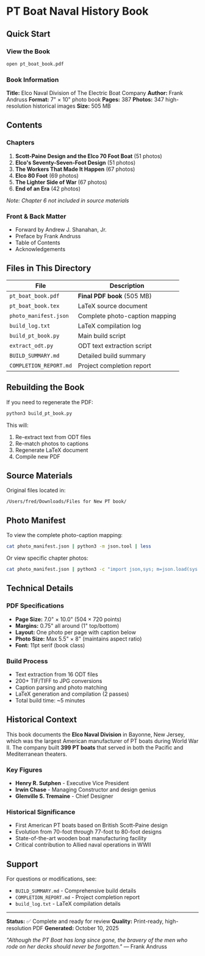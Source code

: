 # PT Boat Naval History Book

## Quick Start

### View the Book
```bash
open pt_boat_book.pdf
```

### Book Information

**Title:** Elco Naval Division of The Electric Boat Company
**Author:** Frank Andruss
**Format:** 7" × 10" photo book
**Pages:** 387
**Photos:** 347 high-resolution historical images
**Size:** 505 MB

## Contents

### Chapters
1. **Scott-Paine Design and the Elco 70 Foot Boat** (51 photos)
2. **Elco's Seventy-Seven-Foot Design** (51 photos)
3. **The Workers That Made It Happen** (67 photos)
4. **Elco 80 Foot** (69 photos)
5. **The Lighter Side of War** (67 photos)
7. **End of an Era** (42 photos)

*Note: Chapter 6 not included in source materials*

### Front & Back Matter
- Forward by Andrew J. Shanahan, Jr.
- Preface by Frank Andruss
- Table of Contents
- Acknowledgements

## Files in This Directory

| File | Description |
|------|-------------|
| `pt_boat_book.pdf` | **Final PDF book** (505 MB) |
| `pt_boat_book.tex` | LaTeX source document |
| `photo_manifest.json` | Complete photo-caption mapping |
| `build_log.txt` | LaTeX compilation log |
| `build_pt_book.py` | Main build script |
| `extract_odt.py` | ODT text extraction script |
| `BUILD_SUMMARY.md` | Detailed build summary |
| `COMPLETION_REPORT.md` | Project completion report |

## Rebuilding the Book

If you need to regenerate the PDF:

```bash
python3 build_pt_book.py
```

This will:
1. Re-extract text from ODT files
2. Re-match photos to captions
3. Regenerate LaTeX document
4. Compile new PDF

## Source Materials

Original files located in:
```
/Users/fred/Downloads/Files for New PT book/
```

## Photo Manifest

To view the complete photo-caption mapping:
```bash
cat photo_manifest.json | python3 -m json.tool | less
```

Or view specific chapter photos:
```bash
cat photo_manifest.json | python3 -c "import json,sys; m=json.load(sys.stdin); [print(f\"{p['photo_num']}: {p['caption'][:80]}...\") for p in m if p['chapter']==1]"
```

## Technical Details

### PDF Specifications
- **Page Size:** 7.0" × 10.0" (504 × 720 points)
- **Margins:** 0.75" all around (1" top/bottom)
- **Layout:** One photo per page with caption below
- **Photo Size:** Max 5.5" × 8" (maintains aspect ratio)
- **Font:** 11pt serif (book class)

### Build Process
- Text extraction from 16 ODT files
- 200+ TIF/TIFF to JPG conversions
- Caption parsing and photo matching
- LaTeX generation and compilation (2 passes)
- Total build time: ~5 minutes

## Historical Context

This book documents the **Elco Naval Division** in Bayonne, New Jersey, which was the largest American manufacturer of PT boats during World War II. The company built **399 PT boats** that served in both the Pacific and Mediterranean theaters.

### Key Figures
- **Henry R. Sutphen** - Executive Vice President
- **Irwin Chase** - Managing Constructor and design genius
- **Glenville S. Tremaine** - Chief Designer

### Historical Significance
- First American PT boats based on British Scott-Paine design
- Evolution from 70-foot through 77-foot to 80-foot designs
- State-of-the-art wooden boat manufacturing facility
- Critical contribution to Allied naval operations in WWII

## Support

For questions or modifications, see:
- `BUILD_SUMMARY.md` - Comprehensive build details
- `COMPLETION_REPORT.md` - Project completion report
- `build_log.txt` - LaTeX compilation details

---

**Status:** ✅ Complete and ready for review
**Quality:** Print-ready, high-resolution PDF
**Generated:** October 10, 2025

*"Although the PT Boat has long since gone, the bravery of the men who rode on her decks should never be forgotten."*
— Frank Andruss
